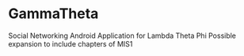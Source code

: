 # GammaTheta
Social Networking Android Application for Lambda Theta Phi
Possible expansion to include chapters of MIS1
